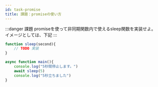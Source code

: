 ```yaml
---
id: task-promise
title: 課題：promiseの使い方
---
```



:::danger 課題
promiseを使って非同期関数内で使えるsleep関数を実装せよ。  
イメージとしては、下記
:::


``` javascript
function sleep(second){
    // TODO 実装  
}

async function main(){  
    console.log("5秒間停止します。")  
    await sleep(5)  
    console.log("5秒立ちました")  
}
```